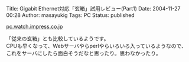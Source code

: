 Title: Gigabit Ethernet対応「玄箱」試用レビュー(Part1)
Date: 2004-11-27 00:28
Author: masayukig
Tags: PC
Status: published

[pc.watch.impress.co.jp](http://pc.watch.impress.co.jp/docs/2004/1124/pclabo27.htm)

「従来の玄箱」とも比較しているようです。  
CPUも早くなって、Webサーバやらperlやらいろいろ入っているようなので、  
これをサーバにしたら面白そうだなと思ったり。思わなかったり。
